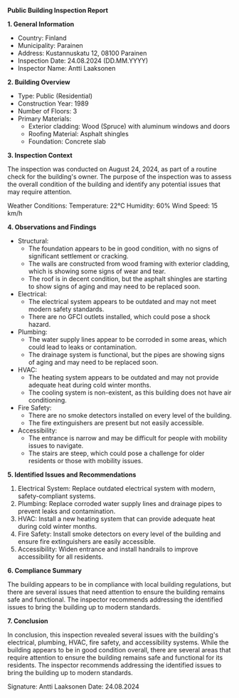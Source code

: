 **Public Building Inspection Report**

**1. General Information**

* Country: Finland
* Municipality: Parainen
* Address: Kustannuskatu 12, 08100 Parainen
* Inspection Date: 24.08.2024 (DD.MM.YYYY)
* Inspector Name: Antti Laaksonen

**2. Building Overview**

* Type: Public (Residential)
* Construction Year: 1989
* Number of Floors: 3
* Primary Materials:
	+ Exterior cladding: Wood (Spruce) with aluminum windows and doors
	+ Roofing Material: Asphalt shingles
	+ Foundation: Concrete slab

**3. Inspection Context**

The inspection was conducted on August 24, 2024, as part of a routine check for the building's owner. The purpose of the inspection was to assess the overall condition of the building and identify any potential issues that may require attention.

Weather Conditions:
Temperature: 22°C
Humidity: 60%
Wind Speed: 15 km/h

**4. Observations and Findings**

* Structural:
	+ The foundation appears to be in good condition, with no signs of significant settlement or cracking.
	+ The walls are constructed from wood framing with exterior cladding, which is showing some signs of wear and tear.
	+ The roof is in decent condition, but the asphalt shingles are starting to show signs of aging and may need to be replaced soon.
* Electrical:
	+ The electrical system appears to be outdated and may not meet modern safety standards.
	+ There are no GFCI outlets installed, which could pose a shock hazard.
* Plumbing:
	+ The water supply lines appear to be corroded in some areas, which could lead to leaks or contamination.
	+ The drainage system is functional, but the pipes are showing signs of aging and may need to be replaced soon.
* HVAC:
	+ The heating system appears to be outdated and may not provide adequate heat during cold winter months.
	+ The cooling system is non-existent, as this building does not have air conditioning.
* Fire Safety:
	+ There are no smoke detectors installed on every level of the building.
	+ The fire extinguishers are present but not easily accessible.
* Accessibility:
	+ The entrance is narrow and may be difficult for people with mobility issues to navigate.
	+ The stairs are steep, which could pose a challenge for older residents or those with mobility issues.

**5. Identified Issues and Recommendations**

1. Electrical System: Replace outdated electrical system with modern, safety-compliant systems.
2. Plumbing: Replace corroded water supply lines and drainage pipes to prevent leaks and contamination.
3. HVAC: Install a new heating system that can provide adequate heat during cold winter months.
4. Fire Safety: Install smoke detectors on every level of the building and ensure fire extinguishers are easily accessible.
5. Accessibility: Widen entrance and install handrails to improve accessibility for all residents.

**6. Compliance Summary**

The building appears to be in compliance with local building regulations, but there are several issues that need attention to ensure the building remains safe and functional. The inspector recommends addressing the identified issues to bring the building up to modern standards.

**7. Conclusion**

In conclusion, this inspection revealed several issues with the building's electrical, plumbing, HVAC, fire safety, and accessibility systems. While the building appears to be in good condition overall, there are several areas that require attention to ensure the building remains safe and functional for its residents. The inspector recommends addressing the identified issues to bring the building up to modern standards.

Signature: Antti Laaksonen
Date: 24.08.2024